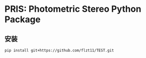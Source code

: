 # PRIS: Photometric Stereo Python Package

## 安装

```bash
pip install git+https://github.com/flzt11/TEST.git
